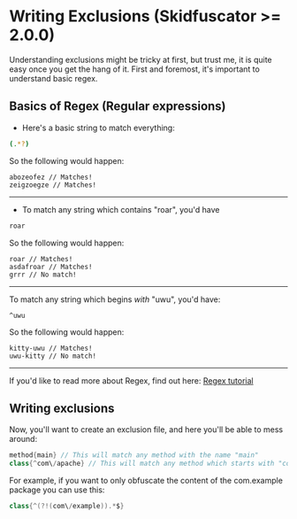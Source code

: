# Writing Exclusions (Skidfuscator >= 2.0.0)

Understanding exclusions might be tricky at first, but trust me, it is quite easy once you get the hang of it. First and foremost, it's
important to understand basic regex. 

## Basics of Regex (Regular expressions)

- Here's a basic string to match everything:
```sh
(.*?)
```

So the following would happen:
```
abozeofez // Matches!
zeigzoegze // Matches!
```

***

- To match any string which contains "roar", you'd have
```sh
roar
````

So the following would happen:
```
roar // Matches!
asdafroar // Matches!
grrr // No match!
```

***

To match any string which begins _with_ "uwu", you'd have:
```
^uwu
```

So the following would happen:
```
kitty-uwu // Matches!
uwu-kitty // No match!
```

***

If you'd like to read more about Regex, find out here: [Regex tutorial](https://medium.com/factory-mind/regex-tutorial-a-simple-cheatsheet-by-examples-649dc1c3f285)

## Writing exclusions

Now, you'll want to create an exclusion file, and here you'll be able to mess around:
```java
method{main} // This will match any method with the name "main"
class{^com\/apache} // This will match any method which starts with "com.apache" (any class name replaces the "." with "/"
```

For example, if you want to only obfuscate the content of the com.example package you can use this:
```JAVA
class{^(?!(com\/example)).*$}
```
